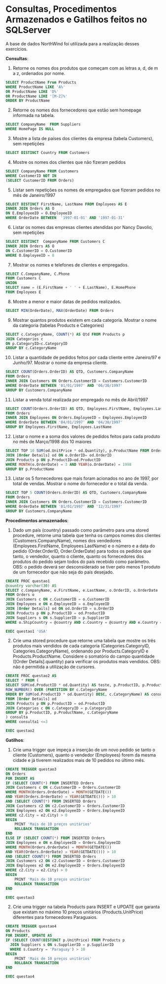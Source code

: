 # Consultas, Procedimentos Armazenados e Gatilhos feitos no SQLServer

A base de dados NorthWind foi utilizada para a realização desses exercícios.

**Consultas**:

1. Retorne os nomes dos produtos que começam com as letras a, d, de m a z, ordenados por nome.

```sql
SELECT ProductName From Products 
WHERE ProductName LIKE 'A%' 
OR ProductName LIKE 'D%'
OR ProductName LIKE '[M-Z]%'
ORDER BY ProductName 
```

2. Retorne os nomes dos fornecedores que estão sem homepage informada na tabela.

```sql
SELECT CompanyName  FROM Suppliers 
WHERE HomePage IS NULL
```

3. Mostre a lista de países dos clientes da empresa (tabela Customers), sem repetições

```sql
SELECT DISTINCT Country FROM Customers 
```

4. Mostre os nomes dos clientes que não fizeram pedidos

```sql
SELECT CompanyName FROM Customers 
WHERE CustomerID NOT IN
(SELECT CustomerID FROM Orders)
```

5. Listar sem repetições os nomes de empregados que fizeram pedidos no mês de Janeiro/1997

```sql
SELECT DISTINCT FirstName, LastName FROM Employees AS E
INNER JOIN Orders AS O 
ON E.EmployeeID = O.EmployeeID 
WHERE OrderDate BETWEEN  '1997-01-01' AND '1997-01-31' 
```

6. Listar os nomes das empresas clientes atendidas por Nancy Davolio, sem repetições

```sql
SELECT DISTINCT  CompanyName FROM Customers C
INNER JOIN Orders AS O 
ON C.CustomerID = O.CustomerID  
WHERE O.EmployeeID = 8 
```

7. Mostrar os nomes e telefones de clientes e empregados.

```sql
SELECT C.CompanyName, C.Phone 
FROM Customers C
UNION 
SELECT name = (E.FirstName + ' ' + E.LastName), E.HomePhone 
FROM Employees E
```

8. Mostre a menor e maior datas de pedidos realizados.

```sql
SELECT MIN(OrderDate), MAX(OrderDate) FROM Orders
```

9. Mostrar quantos produtos existem em cada categoria. Mostrar o nome da categoria (tabelas Products e Categories)

```sql
SELECT c.CategoryName, COUNT(*) AS Qtd FROM Products p 
JOIN Categories c 
ON p.CategoryID=c.CategoryID 
GROUP BY c.CategoryName
```

10. Listar a quantidade de pedidos feitos por cada cliente entre Janeiro/97 e Junho/97. Mostrar o nome da empresa cliente.

```sql
SELECT COUNT(Orders.OrderID) AS QTD, Customers.CompanyName 
FROM Orders
INNER JOIN Customers ON Orders.CustomerID = Customers.CustomerID 
WHERE OrderDate BETWEEN '01/01/1997' AND '06/30/1997'
GROUP BY Customers.CompanyName 
```

11. Listar a venda total realizada por empregado no mês de Abril/1997

```sql
SELECT COUNT(Orders.OrderID) AS QTD, Employees.FirstName, Employees.LastName  
FROM Orders
INNER JOIN Employees ON Orders.EmployeeID = Employees.EmployeeID  
WHERE OrderDate BETWEEN '04/01/1997' AND '04/30/1997'
GROUP BY Employees.FirstName, Employees.LastName 
```

12. Listar o nome e a soma dos valores de pedidos feitos para cada produto no mês de Março/1998 dos 10 maiores 

```sql
SELECT TOP 10 SUM(od.UnitPrice * od.Quantity), p.ProductName FROM Orders o 
JOIN [Order Details] od ON o.OrderID= od.OrderID 
JOIN Products p ON p.ProductID=od.ProductID
WHERE MONTH(o.OrderDate) = 3 AND YEAR(o.OrderDate) = 1998
GROUP BY p.ProductName 
```

13. Listar os 5 fornecedores que mais foram acionados no ano de 1997, por total de vendas. Mostrar o nome do fornecedor e o total da venda.

```sql
SELECT TOP 5 COUNT(Orders.OrderID) AS QTD, Customers.CompanyName  
FROM Orders
INNER JOIN Customers ON Orders.CustomerID = Customers.CustomerID  
WHERE OrderDate BETWEEN '01/01/1997' AND '12/31/1997'
GROUP BY Customers.CompanyName 
```



**Procedimentos armazenados**:

1. Dado um país (country) passado como parâmetro para uma stored procedure, retorne uma tabela que tenha os campos nomes dos clientes (Customers.CompanyName), nomes dos vendedores (Employees.FirstName, Employees.LastName) e o número e a data do pedido (Order.OrderID, Order.OrderDate) para todos os pedidos que tanto, o vendedor, quanto o cliente, quanto os fornecedores dos produtos do pedido sejam todos do país recebido como parâmetro. OBS: o pedido deverá ser desconsiderado se tiver pelo menos 1 produto de um fornecedor que não seja do país desejado.

```sql
CREATE PROC questao1
@country varchar(30) AS
SELECT c.CompanyName, e.FirstName, e.LastName, o.OrderID, o.OrderDate 
FROM Orders o 
JOIN Customers c ON c.CustomerID = o.CustomerID 
JOIN Employees e ON e.EmployeeID = o.EmployeeID
JOIN [Order Details] od ON od.OrderID = o.OrderID 
JOIN Products p ON p.ProductID = od.ProductID 
JOIN Suppliers s ON s.SupplierID = p.SupplierID
WHERE o.ShipCountry = @country AND c.Country = @country AND e.Country = @country AND s.Country = @country

EXEC questao1 'USA'
```

2. Crie uma stored procedure que retorne uma tabela que mostre os três produtos mais vendidos de cada categoria (Categories.CategoryID, Categories.CategoryName), ordenando por Products.CategoryID e Products.ProductName. Considere o somatório do campo quantidade ([Order Details].quantity)  para verificar os produtos mais vendidos. OBS: não é permitida a utilização de cursores.

```sql
CREATE PROC questao2 AS
SELECT * FROM (
SELECT SUM(od.ProductID * od.Quantity) AS teste, p.ProductID, p.ProductName, c.CategoryName,
ROW_NUMBER() OVER (PARTITION BY c.CategoryName 
ORDER BY SUM(od.ProductID * od.Quantity) DESC, c.CategoryName) AS consulta1
FROM [Order Details] od 
JOIN Products p ON p.ProductID = od.ProductID 
JOIN Categories c ON c.CategoryID = p.CategoryID 
GROUP BY p.ProductID, p.ProductName, c.CategoryName
) consulta 
WHERE consulta1 <=3

EXEC questao2 
```



**Gatilhos**:

1. Crie uma trigger que impeça a inserção de um novo pedido se tanto o cliente (Customers), quanto o vendedor (Employees) forem da mesma cidade e já tiverem realizados mais de 10 pedidos no último mês.

```sql
CREATE TRIGGER questao3 
ON Orders 
FOR INSERT AS
IF (SELECT COUNT(*) FROM INSERTED Orders 
JOIN Customers c ON c.CustomerID = Orders.CustomerID 
WHERE MONTH(Orders.OrderDate) = MONTH(GETDATE()) 
AND YEAR(Orders.OrderDate) = YEAR(GETDATE())) > 10 
AND (SELECT COUNT(*) FROM INSERTED Orders
JOIN Customers c2 ON c2.CustomerID = Orders.CustomerID
JOIN Employees e2 ON e2.EmployeeID = Orders.EmployeeID
WHERE c2.City = e2.City) > 0
BEGIN 
	PRINT 'Mais de 10 preços unitários'
	ROLLBACK TRANSACTION 
END
ELSE IF (SELECT COUNT(*) FROM INSERTED Orders 
JOIN Employees e ON e.EmployeeID = Orders.EmployeeID  
WHERE MONTH(Orders.OrderDate) = MONTH(GETDATE()) 
AND YEAR(Orders.OrderDate) = YEAR(GETDATE())) > 10
AND (SELECT COUNT(*) FROM INSERTED Orders
JOIN Customers c2 ON c2.CustomerID = Orders.CustomerID
JOIN Employees e2 ON e2.EmployeeID = Orders.EmployeeID
WHERE c2.City = e2.City) > 0
BEGIN 
	PRINT 'Mais de 10 preços unitários'
	ROLLBACK TRANSACTION 
END

EXEC questao3
```

2. Crie uma trigger na tabela Products para INSERT e UPDATE que garanta que  existam no máximo 10 preços unitários (Products.UnitPrice) diferentes para fornecedores Paraguaios.

```sql
CREATE TRIGGER questao4
ON Products 
FOR INSERT, UPDATE AS
IF (SELECT COUNT(DISTINCT p.UnitPrice) FROM Products p 
  JOIN Suppliers s ON s.SupplierID = p.SupplierID 
  WHERE s.Country = 'Paraguay') > 10
BEGIN 
	PRINT 'Mais de 10 preços unitários'
	ROLLBACK TRANSACTION 
END

EXEC questao4
```
